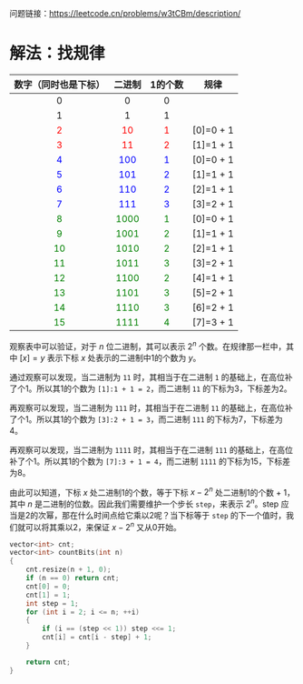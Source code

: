问题链接：https://leetcode.cn/problems/w3tCBm/description/

# 解法：找规律

| 数字（同时也是下标） | 二进制 | 1的个数 | 规律 |
|:-:|:-:|:-:|:-:|
| 0 | 0 | 0 |
| 1 | 1 | 1 |
| <font color=Red>2 | <font color=Red>10 | <font color=Red>1 | [0]=0 + 1 |
| <font color=Red>3 | <font color=Red>11 | <font color=Red>2 | [1]=1 + 1 |
| <font color=Blue>4 | <font color=Blue>100 | <font color=Blue>1 | [0]=0 + 1 |
| <font color=Blue>5 | <font color=Blue>101 | <font color=Blue>2 | [1]=1 + 1 |
| <font color=Blue>6 | <font color=Blue>110 | <font color=Blue>2 | [2]=1 + 1 |
| <font color=Blue>7 | <font color=Blue>111 | <font color=Blue>3 | [3]=2 + 1 |
| <font color=Green>8 | <font color=Green>1000 | <font color=Green>1 | [0]=0 + 1 |
| <font color=Green>9 | <font color=Green>1001 | <font color=Green>2 | [1]=1 + 1 |
| <font color=Green>10 | <font color=Green>1010 | <font color=Green>2 | [2]=1 + 1 |
| <font color=Green>11 | <font color=Green>1011 | <font color=Green>3 | [3]=2 + 1 |
| <font color=Green>12 | <font color=Green>1100 | <font color=Green>2 | [4]=1 + 1 |
| <font color=Green>13 | <font color=Green>1101 | <font color=Green>3 | [5]=2 + 1 |
| <font color=Green>14 | <font color=Green>1110 | <font color=Green>3 | [6]=2 + 1 |
| <font color=Green>15 | <font color=Green>1111 | <font color=Green>4 | [7]=3 + 1 |

观察表中可以验证，对于 $n$ 位二进制，其可以表示 $2^n$ 个数。在规律那一栏中，其中 $[x]=y$ 表示下标 $x$ 处表示的二进制中1的个数为 $y$。

通过观察可以发现，当二进制为 `11` 时，其相当于在二进制 `1` 的基础上，在高位补了个1。所以其1的个数为 `[1]:1 + 1 = 2`，而二进制 `11` 的下标为3，下标差为2。

再观察可以发现，当二进制为 `111` 时，其相当于在二进制 `11` 的基础上，在高位补了个1。所以其1的个数为 `[3]:2 + 1 = 3`，而二进制 `111` 的下标为7，下标差为4。

再观察可以发现，当二进制为 `1111` 时，其相当于在二进制 `111` 的基础上，在高位补了个1。所以其1的个数为 `[7]:3 + 1 = 4`，而二进制 `1111` 的下标为15，下标差为8。

由此可以知道，下标 $x$ 处二进制1的个数，等于下标 $x - 2^n$ 处二进制1的个数 + 1，其中 $n$ 是二进制的位数。因此我们需要维护一个步长 `step`，来表示 $2^n$。step 应当是2的次幂，那在什么时间点给它乘以2呢？当下标等于 `step` 的下一个值时，我们就可以将其乘以2，来保证 $x - 2^n$ 又从0开始。

```cpp
vector<int> cnt;
vector<int> countBits(int n)
{
    cnt.resize(n + 1, 0);
    if (n == 0) return cnt;
    cnt[0] = 0;
    cnt[1] = 1;
    int step = 1;
    for (int i = 2; i <= n; ++i)
    {
        if (i == (step << 1)) step <<= 1;
        cnt[i] = cnt[i - step] + 1;
    }

    return cnt;
}
```
